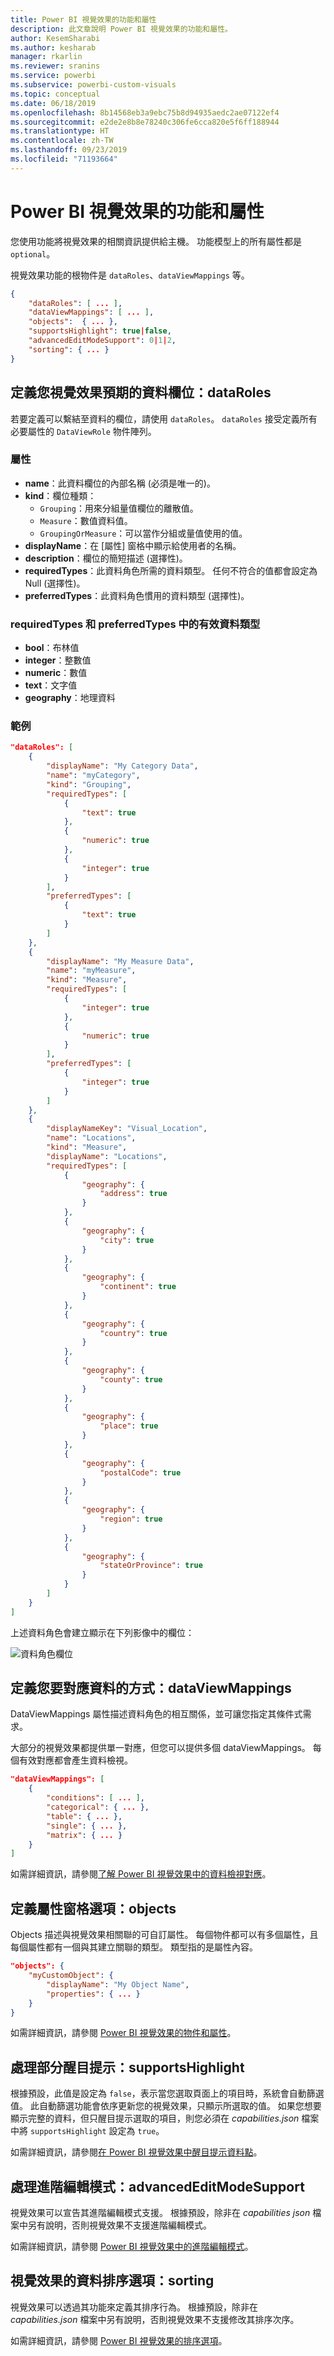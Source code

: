 ```yaml
---
title: Power BI 視覺效果的功能和屬性
description: 此文章說明 Power BI 視覺效果的功能和屬性。
author: KesemSharabi
ms.author: kesharab
manager: rkarlin
ms.reviewer: sranins
ms.service: powerbi
ms.subservice: powerbi-custom-visuals
ms.topic: conceptual
ms.date: 06/18/2019
ms.openlocfilehash: 8b14568eb3a9ebc75b8d94935aedc2ae07122ef4
ms.sourcegitcommit: e2de2e8b8e78240c306fe6cca820e5f6ff188944
ms.translationtype: HT
ms.contentlocale: zh-TW
ms.lasthandoff: 09/23/2019
ms.locfileid: "71193664"
---
```

# <a name="capabilities-and-properties-of-power-bi-visuals"></a>Power BI 視覺效果的功能和屬性 

您使用功能將視覺效果的相關資訊提供給主機。 功能模型上的所有屬性都是 `optional`。

視覺效果功能的根物件是 `dataRoles`、`dataViewMappings` 等。

```json
{
    "dataRoles": [ ... ],
    "dataViewMappings": [ ... ],
    "objects":  { ... },
    "supportsHighlight": true|false,
    "advancedEditModeSupport": 0|1|2,
    "sorting": { ... }
}

```

## <a name="define-the-data-fields-that-your-visual-expects-dataroles"></a>定義您視覺效果預期的資料欄位：dataRoles

若要定義可以繫結至資料的欄位，請使用 `dataRoles`。 `dataRoles` 接受定義所有必要屬性的 `DataViewRole` 物件陣列。

### <a name="properties"></a>屬性

* **name**：此資料欄位的內部名稱 (必須是唯一的)。
* **kind**：欄位種類：
    * `Grouping`：用來分組量值欄位的離散值。
    * `Measure`：數值資料值。
    * `GroupingOrMeasure`：可以當作分組或量值使用的值。
* **displayName**：在 [屬性]  窗格中顯示給使用者的名稱。
* **description**：欄位的簡短描述 (選擇性)。
* **requiredTypes**：此資料角色所需的資料類型。 任何不符合的值都會設定為 Null (選擇性)。
* **preferredTypes**：此資料角色慣用的資料類型 (選擇性)。

### <a name="valid-data-types-in-requiredtypes-and-preferredtypes"></a>requiredTypes 和 preferredTypes 中的有效資料類型

* **bool**：布林值
* **integer**：整數值
* **numeric**：數值
* **text**：文字值
* **geography**：地理資料

### <a name="example"></a>範例

```json
"dataRoles": [
    {
        "displayName": "My Category Data",
        "name": "myCategory",
        "kind": "Grouping",
        "requiredTypes": [
            {
                "text": true
            },
            {
                "numeric": true
            },
            {
                "integer": true
            }
        ],
        "preferredTypes": [
            {
                "text": true
            }
        ]
    },
    {
        "displayName": "My Measure Data",
        "name": "myMeasure",
        "kind": "Measure",
        "requiredTypes": [
            {
                "integer": true
            },
            {
                "numeric": true
            }
        ],
        "preferredTypes": [
            {
                "integer": true
            }
        ]
    },
    {
        "displayNameKey": "Visual_Location",
        "name": "Locations",
        "kind": "Measure",
        "displayName": "Locations",
        "requiredTypes": [
            {
                "geography": {
                    "address": true
                }
            },
            {
                "geography": {
                    "city": true
                }
            },
            {
                "geography": {
                    "continent": true
                }
            },
            {
                "geography": {
                    "country": true
                }
            },
            {
                "geography": {
                    "county": true
                }
            },
            {
                "geography": {
                    "place": true
                }
            },
            {
                "geography": {
                    "postalCode": true
                }
            },
            {
                "geography": {
                    "region": true
                }
            },
            {
                "geography": {
                    "stateOrProvince": true
                }
            }
        ]
    }
]
```

上述資料角色會建立顯示在下列影像中的欄位：

![資料角色欄位](./media/data-role-display.png)

## <a name="define-how-you-want-the-data-mapped-dataviewmappings"></a>定義您要對應資料的方式：dataViewMappings

DataViewMappings 屬性描述資料角色的相互關係，並可讓您指定其條件式需求。

大部分的視覺效果都提供單一對應，但您可以提供多個 dataViewMappings。 每個有效對應都會產生資料檢視。 

```json
"dataViewMappings": [
    {
        "conditions": [ ... ],
        "categorical": { ... },
        "table": { ... },
        "single": { ... },
        "matrix": { ... }
    }
]
```

如需詳細資訊，請參閱[了解 Power BI 視覺效果中的資料檢視對應](dataview-mappings.md)。

## <a name="define-property-pane-options-objects"></a>定義屬性窗格選項：objects

Objects 描述與視覺效果相關聯的可自訂屬性。 每個物件都可以有多個屬性，且每個屬性都有一個與其建立關聯的類型。 類型指的是屬性內容。 

```json
"objects": {
    "myCustomObject": {
        "displayName": "My Object Name",
        "properties": { ... }
    }
}
```

如需詳細資訊，請參閱 [Power BI 視覺效果的物件和屬性](objects-properties.md)。

## <a name="handle-partial-highlighting-supportshighlight"></a>處理部分醒目提示：supportsHighlight

根據預設，此值是設定為 `false`，表示當您選取頁面上的項目時，系統會自動篩選值。 此自動篩選功能會依序更新您的視覺效果，只顯示所選取的值。 如果您想要顯示完整的資料，但只醒目提示選取的項目，則您必須在 *capabilities.json* 檔案中將 `supportsHighlight` 設定為 `true`。

如需詳細資訊，請參閱[在 Power BI 視覺效果中醒目提示資料點](highlight.md)。

## <a name="handle-advanced-edit-mode-advancededitmodesupport"></a>處理進階編輯模式：advancedEditModeSupport

視覺效果可以宣告其進階編輯模式支援。 根據預設，除非在 *capabilities json* 檔案中另有說明，否則視覺效果不支援進階編輯模式。

如需詳細資訊，請參閱 [Power BI 視覺效果中的進階編輯模式](advanced-edit-mode.md)。

## <a name="data-sorting-options-for-visual-sorting"></a>視覺效果的資料排序選項：sorting

視覺效果可以透過其功能來定義其排序行為。 根據預設，除非在 *capabilities.json* 檔案中另有說明，否則視覺效果不支援修改其排序次序。

如需詳細資訊，請參閱 [Power BI 視覺效果的排序選項](sort-options.md)。
